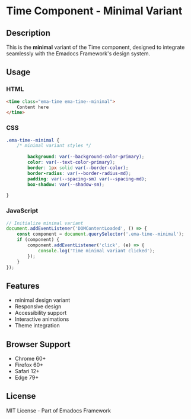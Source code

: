# Time Component - Minimal Variant

## Description
This is the **minimal** variant of the Time component, designed to integrate seamlessly with the Emadocs Framework's design system.

## Usage

### HTML
```html
<time class="ema-time ema-time--minimal">
    Content here
</time>
```

### CSS
```css
.ema-time--minimal {
    /* minimal variant styles */
    
        background: var(--background-color-primary);
        color: var(--text-color-primary);
        border: 1px solid var(--border-color);
        border-radius: var(--border-radius-md);
        padding: var(--spacing-sm) var(--spacing-md);
        box-shadow: var(--shadow-sm);
    
}
```

### JavaScript
```javascript
// Initialize minimal variant
document.addEventListener('DOMContentLoaded', () => {
    const component = document.querySelector('.ema-time--minimal');
    if (component) {
        component.addEventListener('click', (e) => {
            console.log('Time minimal variant clicked');
        });
    }
});
```

## Features
- minimal design variant
- Responsive design
- Accessibility support
- Interactive animations
- Theme integration

## Browser Support
- Chrome 60+
- Firefox 60+
- Safari 12+
- Edge 79+

## License
MIT License - Part of Emadocs Framework
